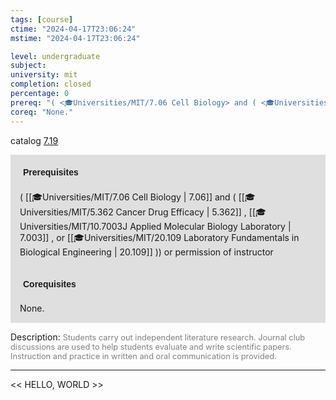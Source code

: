 ```yaml
---
tags: [course]
ctime: "2024-04-17T23:06:24"
mstime: "2024-04-17T23:06:24"

level: undergraduate
subject: 
university: mit
completion: closed
percentage: 0
prereq: "( <🎓Universities/MIT/7.06 Cell Biology> and ( <🎓Universities/MIT/5.362 Cancer Drug Efficacy> , <🎓Universities/MIT/10.7003J Applied Molecular Biology Laboratory> , or <🎓Universities/MIT/20.109 Laboratory Fundamentals in Biological Engineering> )) or permission of instructor"
coreq: "None."
---
```


catalog [7.19](http://student.mit.edu/catalog/m7a.html#7.19)

<span style="display: block; padding: 15px; background-color: rgb(100, 100, 100, 0.2);"><font id="m_prereq3598_0" style="display: block; font-family: Arial, sans-serif; font-weight: bold; padding: 5px">Prerequisites</font><br><span id="prereq3598_0">( [[🎓Universities/MIT/7.06 Cell Biology | 7.06]] and ( [[🎓Universities/MIT/5.362 Cancer Drug Efficacy | 5.362]] , [[🎓Universities/MIT/10.7003J Applied Molecular Biology Laboratory | 7.003]] , or [[🎓Universities/MIT/20.109 Laboratory Fundamentals in Biological Engineering | 20.109]] )) or permission of instructor</span></span>
<span style="display: block; padding: 15px; background-color: rgb(100, 100, 100, 0.2);"><font id="m_coreq3598_0" style="display: block; font-family: Arial, sans-serif; font-weight: bold; padding: 5px">Corequisites</font><br><span id="coreq3598_0">None.</span></span>

<font style="">Description:</font>
<font style="color: grey; font-size: 0.8rem;">Students carry out independent literature research. Journal club discussions are used to help students evaluate and write scientific papers. Instruction and practice in written and oral communication is provided.</font>



---

<< HELLO, WORLD >>
